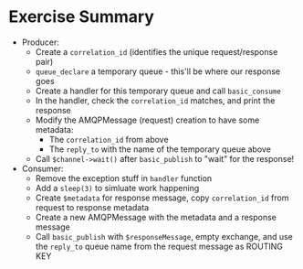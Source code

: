 Exercise Summary
================

 - Producer:
    - Create a `correlation_id` (identifies the unique request/response pair)
    - `queue_declare` a temporary queue - this'll be where our response goes
    - Create a handler for this temporary queue and call `basic_consume`
    - In the handler, check the `correlation_id` matches, and print the response
    - Modify the AMQPMessage (request) creation to have some metadata:
       - The `correlation_id` from above
       - The `reply_to` with the name of the temporary queue above
    - Call `$channel->wait()` after `basic_publish` to "wait" for the response!
 - Consumer:
    - Remove the exception stuff in `handler` function
    - Add a `sleep(3)` to simluate work happening
    - Create `$metadata` for response message, copy `correlation_id` from
      request to response metadata
    - Create a new AMQPMessage with the metadata and a response message
    - Call `basic_publish` with `$responseMessage`, empty exchange, and use the
      `reply_to` queue name from the request message as ROUTING KEY
